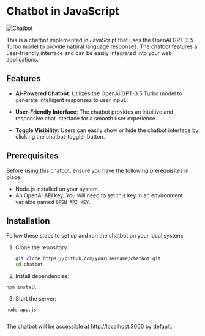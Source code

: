 # Chatbot in JavaScript

![Chatbot](chatbot-screenshot.png)

This is a chatbot implemented in JavaScript that uses the OpenAI GPT-3.5 Turbo model to provide natural language responses. The chatbot features a user-friendly interface and can be easily integrated into your web applications.

## Features

- **AI-Powered Chatbot**: Utilizes the OpenAI GPT-3.5 Turbo model to generate intelligent responses to user input.

- **User-Friendly Interface**: The chatbot provides an intuitive and responsive chat interface for a smooth user experience.

- **Toggle Visibility**: Users can easily show or hide the chatbot interface by clicking the chatbot-toggler button.

## Prerequisites

Before using this chatbot, ensure you have the following prerequisites in place:

- Node.js installed on your system.
- An OpenAI API key. You will need to set this key in an environment variable named `OPEN_API_KEY`.

## Installation

Follow these steps to set up and run the chatbot on your local system:

1. Clone the repository:

   ```bash
   git clone https://github.com/yourusername/chatbot.git
   cd chatbot
   ```
2. Install dependencies:
  
  ```
  npm install

  ```

3. Start the server:
  
  ```
  node app.js


  ```

  The chatbot will be accessible at http://localhost:3000 by default.